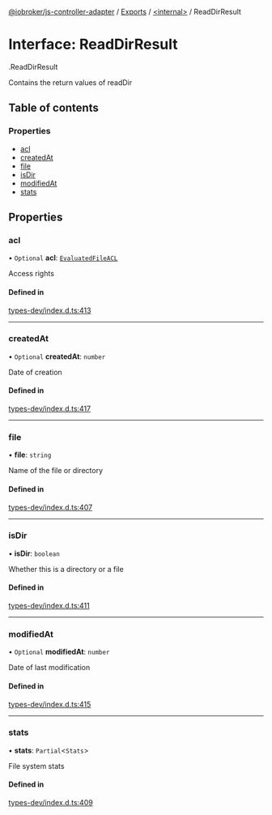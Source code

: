[@iobroker/js-controller-adapter](../README.md) / [Exports](../modules.md) / [<internal\>](../modules/internal_.md) / ReadDirResult

# Interface: ReadDirResult

[<internal>](../modules/internal_.md).ReadDirResult

Contains the return values of readDir

## Table of contents

### Properties

- [acl](internal_.ReadDirResult.md#acl)
- [createdAt](internal_.ReadDirResult.md#createdat)
- [file](internal_.ReadDirResult.md#file)
- [isDir](internal_.ReadDirResult.md#isdir)
- [modifiedAt](internal_.ReadDirResult.md#modifiedat)
- [stats](internal_.ReadDirResult.md#stats)

## Properties

### acl

• `Optional` **acl**: [`EvaluatedFileACL`](internal_.EvaluatedFileACL.md)

Access rights

#### Defined in

[types-dev/index.d.ts:413](https://github.com/ioBroker/ioBroker.js-controller/blob/020f881b/packages/types-dev/index.d.ts#L413)

___

### createdAt

• `Optional` **createdAt**: `number`

Date of creation

#### Defined in

[types-dev/index.d.ts:417](https://github.com/ioBroker/ioBroker.js-controller/blob/020f881b/packages/types-dev/index.d.ts#L417)

___

### file

• **file**: `string`

Name of the file or directory

#### Defined in

[types-dev/index.d.ts:407](https://github.com/ioBroker/ioBroker.js-controller/blob/020f881b/packages/types-dev/index.d.ts#L407)

___

### isDir

• **isDir**: `boolean`

Whether this is a directory or a file

#### Defined in

[types-dev/index.d.ts:411](https://github.com/ioBroker/ioBroker.js-controller/blob/020f881b/packages/types-dev/index.d.ts#L411)

___

### modifiedAt

• `Optional` **modifiedAt**: `number`

Date of last modification

#### Defined in

[types-dev/index.d.ts:415](https://github.com/ioBroker/ioBroker.js-controller/blob/020f881b/packages/types-dev/index.d.ts#L415)

___

### stats

• **stats**: `Partial`<`Stats`\>

File system stats

#### Defined in

[types-dev/index.d.ts:409](https://github.com/ioBroker/ioBroker.js-controller/blob/020f881b/packages/types-dev/index.d.ts#L409)
